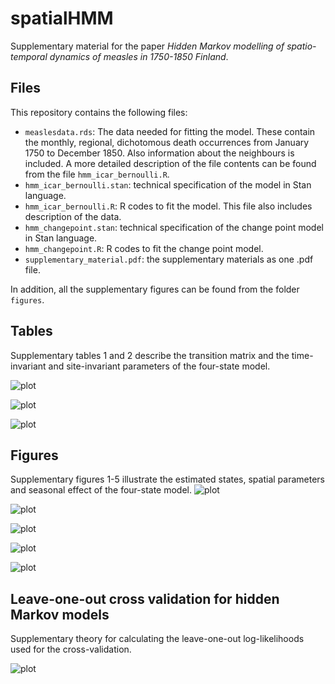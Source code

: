 # spatialHMM

Supplementary material for the paper *Hidden Markov modelling of spatio-temporal dynamics of measles in 1750-1850 Finland*.

## Files

This repository contains the following files:

- `measlesdata.rds`: The data needed for fitting the model. These contain the monthly, regional, dichotomous death occurrences from January 1750 to December 1850. Also information about the neighbours is included. A more detailed description of the file contents can be found from the file `hmm_icar_bernoulli.R`.
- `hmm_icar_bernoulli.stan`: technical specification of the model in Stan language.
- `hmm_icar_bernoulli.R`: R codes to fit the model. This file also includes description of the data.
- `hmm_changepoint.stan`: technical specification of the change point model in Stan language.
- `hmm_changepoint.R`: R codes to fit the change point model.
- `supplementary_material.pdf`: the supplementary materials as one .pdf file.

In addition, all the supplementary figures can be found from the folder `figures`.

## Tables

Supplementary tables 1 and 2 describe the transition matrix and the time-invariant and site-invariant parameters of the four-state model.

![plot](./figures/supplementary_table1.png)

![plot](./figures/supplementary_table2.png)

![plot](./figures/supplementary_table3.png)

## Figures

Supplementary figures 1-5 illustrate the estimated states, spatial parameters and seasonal effect of the four-state model.
![plot](./figures/supplementary_fig1.png)

![plot](./figures/supplementary_fig2.png)

![plot](./figures/supplementary_fig3.png)

![plot](./figures/supplementary_fig4.png)

![plot](./figures/supplementary_fig5.png)

## Leave-one-out cross validation for hidden Markov models

Supplementary theory for calculating the leave-one-out log-likelihoods used for the cross-validation.

![plot](./figures/theory.png)
